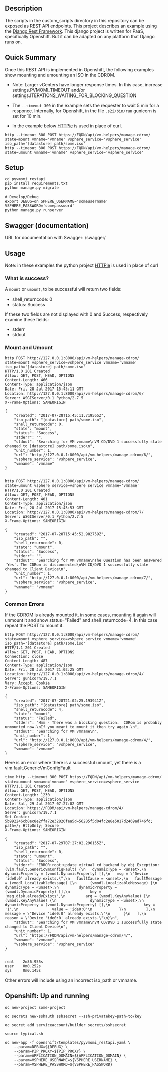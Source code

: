 ## Description

The scripts in the custom_scripts directory in this repository can be
exposed as REST API endpoints.  This project describes an example using
the [Django Rest Framework](http://www.django-rest-framework.org/).  This django
project is written for PaaS, specifically Openshift.  But it can be adapted on
any platform that Django runs on.

## Quick Summary
Once this REST API is implemented in Openshift, the following examples show mounting and
umounting an ISO in the CDROM.

* Note: Larger vCenters have longer response times.  In this case, increase settings.PVMOMI_TIMEOUT
and/or settings.ITERATIONS_WAITING_FOR_BLOCKING_QUESTION

* The `--timeout 300` in the example sets the requester to wait 5 min for a responce.  Internally,
for Openshift, in the file `.s2i/bin/run` gunicorn is set for 10 min.

* In the example below [HTTPie](https://httpie.org/) is used in place of curl.

```
http --timeout 300 POST https://FQDN/api/vm-helpers/manage-cdrom/ state=mount vmname='vmname' vsphere_service='vsphere_service' iso_path='[datastore] path/some.iso'
http --timeout 300 POST https://FQDN/api/vm-helpers/manage-cdrom/ state=umount vmname='vmname' vsphere_service='vsphere_service'
```

## Setup
```
cd pyvmomi_restapi
pip install requirements.txt
python manage.py migrate

# Develop/Debug
export DEBUG=on SPHERE_USERNAME='someusername' VSPHERE_PASSWORD='somepassword'
python manage.py runserver
```

## Swagger (documentation)
URL for documentation with Swagger: /swagger/

## Usage
Note: in these examples the python project [HTTPie](https://httpie.org/) is used in place of curl

### What is success?
A `mount` or `umount`, to be successful will return two fields:

* shell_returncode: 0
* status: Success

If these two fields are not displayed with 0 and Success, respectively
examine these fields:

* stderr
* stdout


### Mount and Umount

```
http POST http://127.0.0.1:8000/api/vm-helpers/manage-cdrom/ state=mount vsphere_service=vshpere_service vmname='vmname' iso_path='[datastore] path/some.iso'
HTTP/1.0 201 Created
Allow: GET, POST, HEAD, OPTIONS
Content-Length: 466
Content-Type: application/json
Date: Fri, 28 Jul 2017 15:45:11 GMT
Location: http://127.0.0.1:8000/api/vm-helpers/manage-cdrom/6/
Server: WSGIServer/0.1 Python/2.7.5
X-Frame-Options: SAMEORIGIN

{
    "created": "2017-07-28T15:45:11.719565Z",
    "iso_path": "[datastore] path/some.iso",
    "shell_returncode": 0,
    "state": "mount",
    "status": "Success",
    "stderr": "",
    "stdout": "Searching for VM vmname\nVM CD/DVD 1 successfully state changed to [datastore] path/some.iso\n",
    "unit_number": 1,
    "url": "http://127.0.0.1:8000/api/vm-helpers/manage-cdrom/6/",
    "vsphere_service": "vshpere_service",
    "vmname": "vmname"
}


http POST http://127.0.0.1:8000/api/vm-helpers/manage-cdrom/ state=umount vsphere_service=vshpere_service vmname='vmname'
HTTP/1.0 201 Created
Allow: GET, POST, HEAD, OPTIONS
Content-Length: 401
Content-Type: application/json
Date: Fri, 28 Jul 2017 15:45:53 GMT
Location: http://127.0.0.1:8000/api/vm-helpers/manage-cdrom/7/
Server: WSGIServer/0.1 Python/2.7.5
X-Frame-Options: SAMEORIGIN

{
    "created": "2017-07-28T15:45:52.982759Z",
    "iso_path": "",
    "shell_returncode": 0,
    "state": "umount",
    "status": "Success",
    "stderr": "",
    "stdout": "Searching for VM vmname\nThe Question has been answered 'Yes'. The CDRom is disconnected\nVM CD/DVD 1 successfully state changed to Client Device\n",
    "unit_number": 1,
    "url": "http://127.0.0.1:8000/api/vm-helpers/manage-cdrom/7/",
    "vsphere_service": "vshpere_service",
    "vmname": "vmname"
}

```

### Common Errors

If the CDROM is already mounted it, in some cases, mounting it again will unmount it and show status="Failed" and shell_returncode=4.  In this case
repeat the POST to mount it.

```
http POST http://127.0.0.1:8000/api/vm-helpers/manage-cdrom/ state=mount vsphere_service=vshpere_service vmname='vmname' iso_path='[datastore] path/some.iso'
HTTP/1.1 201 Created
Allow: GET, POST, HEAD, OPTIONS
Connection: close
Content-Length: 487
Content-Type: application/json
Date: Fri, 28 Jul 2017 21:02:25 GMT
Location: http://127.0.0.1:8000/api/vm-helpers/manage-cdrom/4/
Server: gunicorn/19.7.1
Vary: Accept, Cookie
X-Frame-Options: SAMEORIGIN

{
    "created": "2017-07-28T21:02:25.193941Z",
    "iso_path": "[datastore] path/some.iso",
    "shell_returncode": 4,
    "state": "mount",
    "status": "Failed",
    "stderr": "Hmm - There was a blocking question.  CDRom is probably unmounted now.\nIf you meant to mount it then try again.\n",
    "stdout": "Searching for VM vmname\n",
    "unit_number": 1,
    "url": "http://127.0.0.1:8000/api/vm-helpers/manage-cdrom/4/",
    "vsphere_service": "vshpere_service",
    "vmname": "vmname"
}

```

Here is an error where there is a successful umount, yet there is a vim.fault.GenericVmConfigFault

```
time http --timeout 300 POST https://FQDN/api/vm-helpers/manage-cdrom/ state=umount vmname='vmname' vsphere_service=vsphere_service
HTTP/1.1 201 Created
Allow: GET, POST, HEAD, OPTIONS
Content-Length: 1230
Content-Type: application/json
Date: Sat, 29 Jul 2017 07:27:02 GMT
Location: https://FQDM/api/vm-helpers/manage-cdrom/4/
Server: gunicorn/19.7.1
Set-Cookie: 5b992246cb8ec8e2ffa72e32820fea5d=56285f5d04fc2e8e5017d2469ad746fd; path=/; HttpOnly; Secure
X-Frame-Options: SAMEORIGIN

{
    "created": "2017-07-29T07:27:02.296155Z",
    "iso_path": "",
    "shell_returncode": 0,
    "state": "umount",
    "status": "Success",
    "stderr": "ERROR:root:update_virtual_cd_backend_by_obj Exception: (vim.fault.GenericVmConfigFault) {\n   dynamicType = <unset>,\n   dynamicProperty = (vmodl.DynamicProperty) [],\n   msg = \"Device 'ide0:0' already exists.\",\n   faultCause = <unset>,\n   faultMessage = (vmodl.LocalizableMessage) [\n      (vmodl.LocalizableMessage) {\n         dynamicType = <unset>,\n         dynamicProperty = (vmodl.DynamicProperty) [],\n         key = 'msg.disk.alreadyExists',\n         arg = (vmodl.KeyAnyValue) [\n            (vmodl.KeyAnyValue) {\n               dynamicType = <unset>,\n               dynamicProperty = (vmodl.DynamicProperty) [],\n               key = '1',\n               value = 'ide0:0'\n            }\n         ],\n         message = \"Device 'ide0:0' already exists.\"\n      }\n   ],\n   reason = \"Device 'ide0:0' already exists.\"\n}\n",
    "stdout": "Searching for VM vmname\nVM CD/DVD 1 successfully state changed to Client Device\n",
    "unit_number": 1,
    "url": "https://FQDN/api/vm-helpers/manage-cdrom/4/",
    "vmname": "vmname",
    "vsphere_service": "vsphere_service"
}


real    2m36.955s
user    0m0.252s
sys     0m0.145s

```

Other errors will include using an incorrect iso_path or vmname.

## Openshift: Up and running

```
oc new-project some-project

oc secrets new-sshauth sshsecret --ssh-privatekey=path-to/key

oc secret add serviceaccount/builder secrets/sshsecret

source typical.sh

oc new-app -f openshift/templates/pyvmomi_restapi.yaml \
    --param=DEBUG=${DEBUG} \
    --param=PIP_PROXY=${PIP_PROXY} \
    --param=APPLICATION_DOMAIN=${APPLICATION_DOMAIN} \
    --param=VSPHERE_USERNAME=${VSPHERE_USERNAME} \
    --param=VSPHERE_PASSWORD=${VSPHERE_PASSWORD}
```

